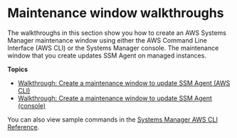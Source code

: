 # Maintenance window walkthroughs<a name="maintenance-window-walkthroughs"></a>

The walkthroughs in this section show you how to create an AWS Systems Manager maintenance window using either the AWS Command Line Interface \(AWS CLI\) or the Systems Manager console\. The maintenance window that you create updates SSM Agent on managed instances\.

**Topics**
+ [Walkthrough: Create a maintenance window to update SSM Agent \(AWS CLI\)](mw-walkthrough-cli.md)
+ [Walkthrough: Create a maintenance window to update SSM Agent \(console\)](mw-walkthrough-console.md)

You can also view sample commands in the [Systems Manager AWS CLI Reference](https://docs.aws.amazon.com/cli/latest/reference/ssm/index.html)\.